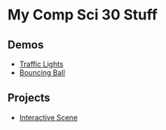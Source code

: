 # My Comp Sci 30 Stuff

## Demos
- [Traffic Lights](trafficlight)
- [Bouncing Ball](bouncingball)

## Projects
- [Interactive Scene](scene)
